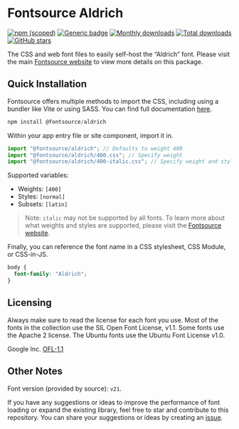 # Fontsource Aldrich

[![npm (scoped)](https://img.shields.io/npm/v/@fontsource/aldrich?color=brightgreen)](https://www.npmjs.com/package/@fontsource/aldrich) [![Generic badge](https://img.shields.io/badge/fontsource-passing-brightgreen)](https://github.com/fontsource/fontsource) [![Monthly downloads](https://badgen.net/npm/dm/@fontsource/aldrich)](https://github.com/fontsource/fontsource) [![Total downloads](https://badgen.net/npm/dt/@fontsource/aldrich)](https://github.com/fontsource/fontsource) [![GitHub stars](https://img.shields.io/github/stars/fontsource/fontsource.svg?style=social&label=Star)](https://github.com/fontsource/fontsource/stargazers)

The CSS and web font files to easily self-host the “Aldrich” font. Please visit the main [Fontsource website](https://fontsource.org/fonts/aldrich) to view more details on this package.

## Quick Installation

Fontsource offers multiple methods to import the CSS, including using a bundler like Vite or using SASS. You can find full documentation [here](https://fontsource.org/docs/getting-started/introduction).

```javascript
npm install @fontsource/aldrich
```

Within your app entry file or site component, import it in.

```javascript
import "@fontsource/aldrich"; // Defaults to weight 400
import "@fontsource/aldrich/400.css"; // Specify weight
import "@fontsource/aldrich/400-italic.css"; // Specify weight and style
```

Supported variables:
- Weights: `[400]`
- Styles: `[normal]`
- Subsets: `[latin]`

> Note: `italic` may not be supported by all fonts. To learn more about what weights and styles are supported, please visit the [Fontsource website](https://fontsource.org/fonts/aldrich).

Finally, you can reference the font name in a CSS stylesheet, CSS Module, or CSS-in-JS.

```css
body {
  font-family: "Aldrich";
}
```

## Licensing
Always make sure to read the license for each font you use. Most of the fonts in the collection use the SIL Open Font License, v1.1. Some fonts use the Apache 2 license. The Ubuntu fonts use the Ubuntu Font License v1.0.

Google Inc.
[OFL-1.1](http://scripts.sil.org/OFL)

## Other Notes
Font version (provided by source): `v21`.

If you have any suggestions or ideas to improve the performance of font loading or expand the existing library, feel free to star and contribute to this repository. You can share your suggestions or ideas by creating an [issue](https://github.com/fontsource/fontsource/issues).